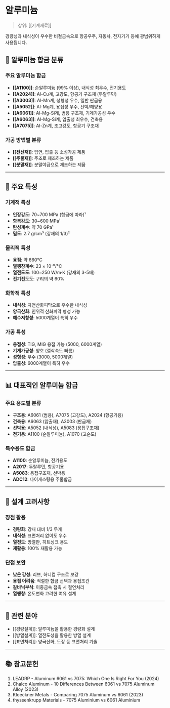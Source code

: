# 알루미늄

> 상위: [[기계재료]]

경량성과 내식성이 우수한 비철금속으로 항공우주, 자동차, 전자기기 등에 광범위하게 사용됩니다.

## 🔩 알루미늄 합금 분류

### 주요 알루미늄 합금
- **[[A1100]]**: 순알루미늄 (99% 이상), 내식성 최우수, 전기용도
- **[[A2024]]**: Al-Cu계, 고강도, 항공기 구조재 (두랄루민)
- **[[A3003]]**: Al-Mn계, 성형성 우수, 일반 판금용
- **[[A5052]]**: Al-Mg계, 용접성 우수, 선박/해양용
- **[[A6061]]**: Al-Mg-Si계, 범용 구조재, 기계가공성 우수
- **[[A6063]]**: Al-Mg-Si계, 압출성 최우수, 건축용
- **[[A7075]]**: Al-Zn계, 초고강도, 항공기 구조재

### 가공 방법별 분류
- **[[전신재]]**: 압연, 압출 등 소성가공 제품
- **[[주물재]]**: 주조로 제조하는 제품
- **[[분말재]]**: 분말야금으로 제조하는 제품

---

## 🎯 주요 특성

### 기계적 특성
- **인장강도**: 70~700 MPa (합금에 따라)¹
- **항복강도**: 30~600 MPa¹
- **탄성계수**: 약 70 GPa¹
- **밀도**: 2.7 g/cm³ (강재의 1/3)²

### 물리적 특성
- **융점**: 약 660°C
- **열팽창계수**: 23 × 10⁻⁶/°C
- **열전도도**: 100~250 W/m·K (강재의 3-5배)
- **전기전도도**: 구리의 약 60%

### 화학적 특성
- **내식성**: 자연산화피막으로 우수한 내식성
- **양극산화**: 인위적 산화피막 형성 가능
- **해수저항성**: 5000계열이 특히 우수

### 가공 특성
- **용접성**: TIG, MIG 용접 가능 (5000, 6000계열)
- **기계가공성**: 양호 (절삭속도 빠름)
- **성형성**: 우수 (3000, 5000계열)
- **압출성**: 6000계열이 특히 우수

---

## 📊 대표적인 알루미늄 합금

### 주요 용도별 분류
- **구조용**: A6061 (범용), A7075 (고강도), A2024 (항공기용)
- **건축용**: A6063 (압출재), A3003 (판금재)
- **선박용**: A5052 (내식성), A5083 (용접구조재)
- **전기용**: A1100 (순알루미늄), A1070 (고순도)

### 특수용도 합금
- **A1100**: 순알루미늄, 전기용도
- **A2017**: 두랄루민, 항공기용
- **A5083**: 용접구조재, 선박용
- **ADC12**: 다이캐스팅용 주물합금

---

## 🎯 설계 고려사항

### 장점 활용
- **경량화**: 강재 대비 1/3 무게
- **내식성**: 표면처리 없이도 우수
- **열전도**: 방열판, 히트싱크 용도
- **재활용**: 100% 재활용 가능

### 단점 보완
- **낮은 강성**: 리브, 허니컴 구조로 보강
- **용접 어려움**: 적절한 합금 선택과 용접조건
- **갈바닉부식**: 이종금속 접촉 시 절연처리
- **열팽창**: 온도변화 고려한 여유 설계

---

## 🔗 관련 분야
- [[경량설계]]: 알루미늄을 활용한 경량화 설계
- [[방열설계]]: 열전도성을 활용한 방열 설계
- [[표면처리]]: 양극산화, 도장 등 표면처리 기술

---

## 📚 참고문헌
1. LEADRP - Aluminum 6061 vs 7075: Which One Is Right For You (2024)
2. Chalco Aluminum - 10 Differences Between 6061 vs 7075 Aluminum Alloy (2023)
3. Kloeckner Metals - Comparing 7075 Aluminum vs 6061 (2023)
4. thyssenkrupp Materials - 7075 Aluminium vs 6061 Aluminium